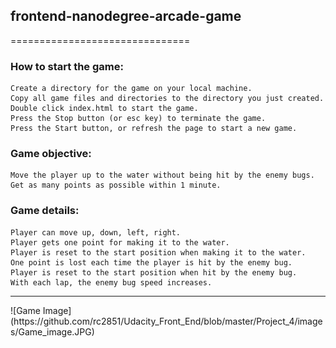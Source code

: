 ## frontend-nanodegree-arcade-game
===============================

### How to start the game:
	Create a directory for the game on your local machine.
	Copy all game files and directories to the directory you just created.
	Double click index.html to start the game.
	Press the Stop button (or esc key) to terminate the game.
	Press the Start button, or refresh the page to start a new game.
	
### Game objective:
	Move the player up to the water without being hit by the enemy bugs. 
	Get as many points as possible within 1 minute.
	
### Game details:
	Player can move up, down, left, right.
	Player gets one point for making it to the water.
	Player is reset to the start position when making it to the water.
	One point is lost each time the player is hit by the enemy bug.
	Player is reset to the start position when hit by the enemy bug.
	With each lap, the enemy bug speed increases.

<hr>
![Game Image](https://github.com/rc2851/Udacity_Front_End/blob/master/Project_4/images/Game_image.JPG) 
	